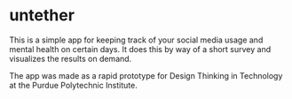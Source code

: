 # untether

This is a simple app for keeping track of your social media usage and mental health on certain days. It does this by way of a short survey and visualizes the results on demand.

The app was made as a rapid prototype for Design Thinking in Technology at the Purdue Polytechnic Institute.